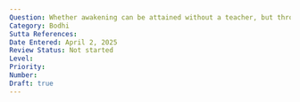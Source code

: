 ```yaml
---
Question: Whether awakening can be attained without a teacher, but through individual study and implementation of the Suttas?
Category: Bodhi
Sutta References:
Date Entered: April 2, 2025
Review Status: Not started
Level: 
Priority: 
Number: 
Draft: true
---
```

